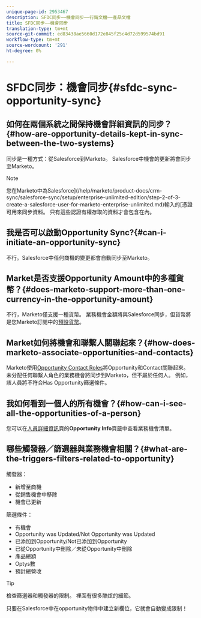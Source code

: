 ```yaml
---
unique-page-id: 2953467
description: SFDC同步——機會同步——行銷文檔——產品文檔
title: SFDC同步——機會同步
translation-type: tm+mt
source-git-commit: ed83438ae5660d172e845f25c4d72d599574bd91
workflow-type: tm+mt
source-wordcount: '291'
ht-degree: 0%

---
```



# SFDC同步：機會同步{#sfdc-sync-opportunity-sync}

## 如何在兩個系統之間保持機會詳細資訊的同步？{#how-are-opportunity-details-kept-in-sync-between-the-two-systems}

同步是一種方式：從Salesforce到Marketo。 Salesforce中機會的更新將會同步至Marketo。

>[!NOTE]
>
>您在Marketo中為Salesforce](/help/marketo/product-docs/crm-sync/salesforce-sync/setup/enterprise-unlimited-edition/step-2-of-3-create-a-salesforce-user-for-marketo-enterprise-unlimited.md)輸入的[憑證可用來同步資料。 只有這些認證有權存取的資料才會包含在內。

## 我是否可以啟動Opportunity Sync?{#can-i-initiate-an-opportunity-sync}

不行。Salesforce中任何商機的變更都會自動同步至Marketo。

## Market是否支援Opportunity Amount中的多種貨幣？{#does-marketo-support-more-than-one-currency-in-the-opportunity-amount}

不行，Marketo僅支援一種貨幣。 業務機會金額將與Salesforce同步，但貨幣將是您Marketo訂閱中的[預設貨幣](/help/marketo/product-docs/administration/settings/set-default-location-settings-for-a-subscription.md#set-the-default-currency-settings-for-a-subscription)。

## Market如何將機會和聯繫人關聯起來？{#how-does-marketo-associate-opportunities-and-contacts}

Marketo使用[Opportunity Contact Roles](https://help.salesforce.com/HTViewHelpDoc?id=contactroles.htm)將Opportunity和Contact關聯起來。 未分配任何聯繫人角色的業務機會將同步到Marketo，但不屬於任何人。 例如，該人員將不符合Has Opportunity篩選條件。

## 我如何看到一個人的所有機會？{#how-can-i-see-all-the-opportunities-of-a-person}

您可以在[人員詳細資訊](/help/marketo/product-docs/core-marketo-concepts/smart-lists-and-static-lists/managing-people-in-smart-lists/using-the-person-detail-page.md)頁的&#x200B;**Opportunity Info**&#x200B;頁籤中查看業務機會清單。

## 哪些觸發器／篩選器與業務機會相關？{#what-are-the-triggers-filters-related-to-opportunity}

觸發器：

* 新增至商機
* 從銷售機會中移除
* 機會已更新

篩選條件：

* 有機會
* Opportunity was Updated/Not Opportunity was Updated
* 已添加到Opportunity/Not已添加到Opportunity
* 已從Opportunity中刪除／未從Opportunity中刪除
* 產品總額
* Optys數
* 預計總營收

>[!TIP]
>
>檢查篩選器和觸發器的限制。 裡面有很多酷炫的細節。
>
>只要在Salesforce中在opportunity物件中建立新欄位，它就會自動變成限制！
